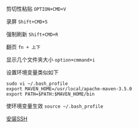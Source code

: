 剪切性粘贴
`OPTION+CMD+V`

录屏
`Shift+CMD+5`

强制刷新
`Shift+CMD+R`

翻页
`fn + 上下`

显示几个文件夹大小
`option+cmmand+i`

设置环境变量类似如下  
```
sudo vi ~/.bash_profile
export MAVEN_HOME=/usr/local/apache-maven-3.5.0
export PATH=$PATH:$MAVEN_HOME/bin
```

使环境变量生效
`source ~/.bash_profile`

[安装SSH](https://blog.csdn.net/yamaxifeng_132/article/details/54932873)